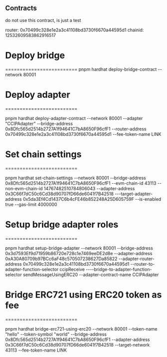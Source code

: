 ## Contracts

do not use this contract, is just a test

router: 0x70499c328e1e2a3c41108bd3730f6670a44595d1
chainid: 12532609583862916517

# Deploy bridge

=========================
pnpm hardhat deploy-bridge-contract --network 80001

# Deploy adapter

=========================

pnpm hardhat deploy-adapter-contract --network 80001 --adapter "CCIPAdapter" --bridge-address 0x8Dfc565d2514b2727A1f94641C7bA8650F96cfF1 --router-address 0x70499c328e1e2a3c41108bd3730f6670a44595d1 --fee-token-name LINK

# Set chain settings

=========================

pnpm hardhat set-chain-settings --network 80001 --bridge-address 0x8Dfc565d2514b2727A1f94641C7bA8650F96cfF1 --evm-chain-id 43113 --non-evm-chain-id 14767482510784806043 --adapter-address 0x3C66f7dC50c6Cd38d90707fD66de6041f7B42518 ---target-adapter-address 0x5da3Ef4Cd1437C6b4cFE46b852248A25D605759F --is-enabled true --gas-limit 4000000

# Setup bridge adapter roles

=========================

pnpm hardhat setup-bridge-adapter --network 80001 --bridge-address 0x3d7593Ef9d71959b86720e728c1e7469eeDE2d8e --adapter-address 0xA30A80709b97BCc6aF48c570507238627Da85822 --adapter-router-address 0x70499c328e1e2a3c41108bd3730f6670a44595d1 --router-to-adapter-function-selector ccipReceive ----bridge-to-adapter-function-selector sendMessageUsingERC20 --adapter-contract-name CCIPAdapter

# Bridge ERC721 using ERC20 token as fee

=========================

pnpm hardhat bridge-erc721-using-erc20 --network 80001 --token-name "hello" --token-symbol "world" --bridge-address 0x8Dfc565d2514b2727A1f94641C7bA8650F96cfF1 --adapter-address 0x3C66f7dC50c6Cd38d90707fD66de6041f7B42518 --target-network 43113 --fee-token-name LINK
